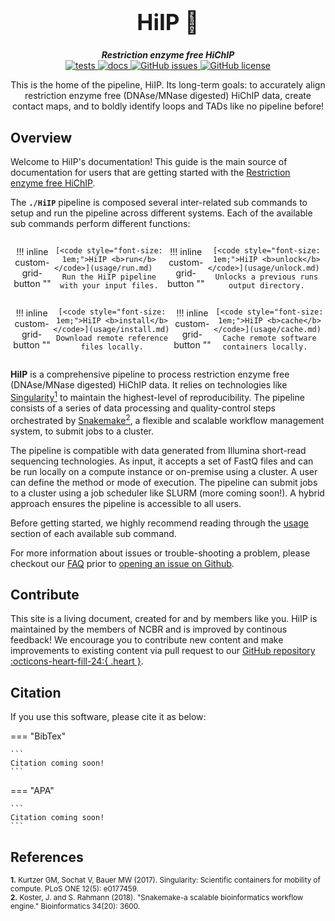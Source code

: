 <div align="center">

  <h1 style="font-size: 250%">HiIP 🔬</h1>

  <b><i>Restriction enzyme free HiChIP</i></b><br> 
  <a href="https://github.com/OpenOmics/HiIP/actions/workflows/main.yaml">
    <img alt="tests" src="https://github.com/OpenOmics/HiIP/workflows/tests/badge.svg">
  </a>
  <a href="https://github.com/OpenOmics/HiIP/actions/workflows/docs.yml">
    <img alt="docs" src="https://github.com/OpenOmics/HiIP/workflows/docs/badge.svg">
  </a>
  <a href="https://github.com/OpenOmics/HiIP/issues">
    <img alt="GitHub issues" src="https://img.shields.io/github/issues/OpenOmics/HiIP?color=brightgreen">
  </a>
  <a href="https://github.com/OpenOmics/HiIP/blob/main/LICENSE">
    <img alt="GitHub license" src="https://img.shields.io/github/license/OpenOmics/HiIP">
  </a>

  <p>
    This is the home of the pipeline, HiIP. Its long-term goals: to accurately align restriction enzyme free (DNAse/MNase digested) HiChIP data, create contact maps, and to boldly identify loops and TADs like no pipeline before!
  </p>

</div>  


## Overview
Welcome to HiIP's documentation! This guide is the main source of documentation for users that are getting started with the [Restriction enzyme free HiChIP](https://github.com/OpenOmics/HiIP/). 

The **`./HiIP`** pipeline is composed several inter-related sub commands to setup and run the pipeline across different systems. Each of the available sub commands perform different functions: 

<section align="center" markdown="1" style="display: flex; flex-wrap: row wrap; justify-content: space-around;">

!!! inline custom-grid-button ""

    [<code style="font-size: 1em;">HiIP <b>run</b></code>](usage/run.md)   
    Run the HiIP pipeline with your input files.

!!! inline custom-grid-button ""

    [<code style="font-size: 1em;">HiIP <b>unlock</b></code>](usage/unlock.md)  
    Unlocks a previous runs output directory.

</section>

<section align="center" markdown="1" style="display: flex; flex-wrap: row wrap; justify-content: space-around;">


!!! inline custom-grid-button ""

    [<code style="font-size: 1em;">HiIP <b>install</b></code>](usage/install.md)  
    Download remote reference files locally.


!!! inline custom-grid-button ""

    [<code style="font-size: 1em;">HiIP <b>cache</b></code>](usage/cache.md)  
    Cache remote software containers locally.  

</section>

**HiIP** is a comprehensive pipeline to process restriction enzyme free (DNAse/MNase digested) HiChIP data. It relies on technologies like [Singularity<sup>1</sup>](https://singularity.lbl.gov/) to maintain the highest-level of reproducibility. The pipeline consists of a series of data processing and quality-control steps orchestrated by [Snakemake<sup>2</sup>](https://snakemake.readthedocs.io/en/stable/), a flexible and scalable workflow management system, to submit jobs to a cluster.

The pipeline is compatible with data generated from Illumina short-read sequencing technologies. As input, it accepts a set of FastQ files and can be run locally on a compute instance or on-premise using a cluster. A user can define the method or mode of execution. The pipeline can submit jobs to a cluster using a job scheduler like SLURM (more coming soon!). A hybrid approach ensures the pipeline is accessible to all users.

Before getting started, we highly recommend reading through the [usage](usage/run.md) section of each available sub command.

For more information about issues or trouble-shooting a problem, please checkout our [FAQ](faq/questions.md) prior to [opening an issue on Github](https://github.com/OpenOmics/HiIP/issues).

## Contribute 

This site is a living document, created for and by members like you. HiIP is maintained by the members of NCBR and is improved by continous feedback! We encourage you to contribute new content and make improvements to existing content via pull request to our [GitHub repository :octicons-heart-fill-24:{ .heart }](https://github.com/OpenOmics/HiIP).

## Citation

If you use this software, please cite it as below:  

=== "BibTex"

    ```
    Citation coming soon!
    ```

=== "APA"

    ```
    Citation coming soon!
    ```

## References
<sup>**1.**  Kurtzer GM, Sochat V, Bauer MW (2017). Singularity: Scientific containers for mobility of compute. PLoS ONE 12(5): e0177459.</sup>  
<sup>**2.**  Koster, J. and S. Rahmann (2018). "Snakemake-a scalable bioinformatics workflow engine." Bioinformatics 34(20): 3600.</sup>  
